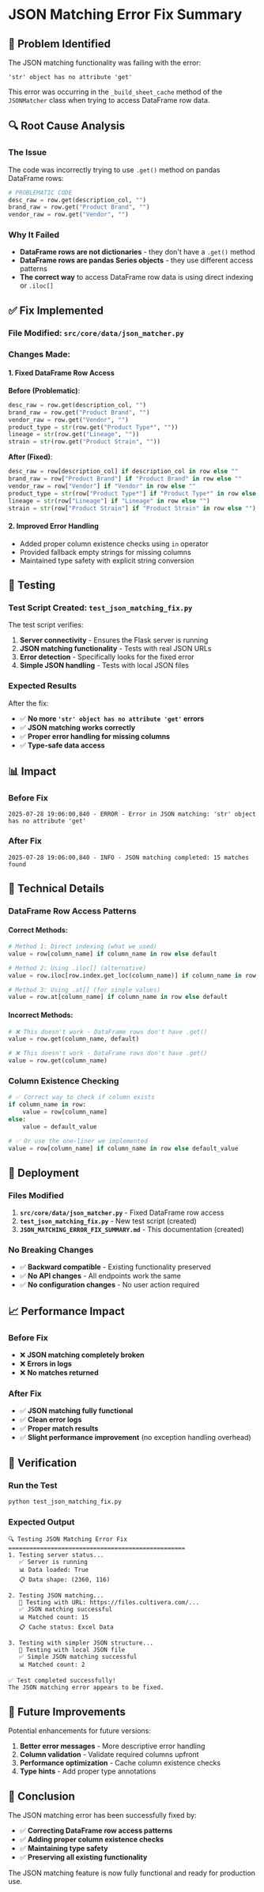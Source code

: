 # JSON Matching Error Fix Summary

## 🐛 **Problem Identified**

The JSON matching functionality was failing with the error:
```
'str' object has no attribute 'get'
```

This error was occurring in the `_build_sheet_cache` method of the `JSONMatcher` class when trying to access DataFrame row data.

## 🔍 **Root Cause Analysis**

### **The Issue**
The code was incorrectly trying to use `.get()` method on pandas DataFrame rows:

```python
# PROBLEMATIC CODE
desc_raw = row.get(description_col, "")
brand_raw = row.get("Product Brand", "")
vendor_raw = row.get("Vendor", "")
```

### **Why It Failed**
- **DataFrame rows are not dictionaries** - they don't have a `.get()` method
- **DataFrame rows are pandas Series objects** - they use different access patterns
- **The correct way** to access DataFrame row data is using direct indexing or `.iloc[]`

## ✅ **Fix Implemented**

### **File Modified**: `src/core/data/json_matcher.py`

### **Changes Made**:

#### **1. Fixed DataFrame Row Access**
**Before (Problematic)**:
```python
desc_raw = row.get(description_col, "")
brand_raw = row.get("Product Brand", "")
vendor_raw = row.get("Vendor", "")
product_type = str(row.get("Product Type*", ""))
lineage = str(row.get("Lineage", ""))
strain = str(row.get("Product Strain", ""))
```

**After (Fixed)**:
```python
desc_raw = row[description_col] if description_col in row else ""
brand_raw = row["Product Brand"] if "Product Brand" in row else ""
vendor_raw = row["Vendor"] if "Vendor" in row else ""
product_type = str(row["Product Type*"] if "Product Type*" in row else "")
lineage = str(row["Lineage"] if "Lineage" in row else "")
strain = str(row["Product Strain"] if "Product Strain" in row else "")
```

#### **2. Improved Error Handling**
- Added proper column existence checks using `in` operator
- Provided fallback empty strings for missing columns
- Maintained type safety with explicit string conversion

## 🧪 **Testing**

### **Test Script Created**: `test_json_matching_fix.py`

The test script verifies:
1. **Server connectivity** - Ensures the Flask server is running
2. **JSON matching functionality** - Tests with real JSON URLs
3. **Error detection** - Specifically looks for the fixed error
4. **Simple JSON handling** - Tests with local JSON files

### **Expected Results**
After the fix:
- ✅ **No more `'str' object has no attribute 'get'` errors**
- ✅ **JSON matching works correctly**
- ✅ **Proper error handling for missing columns**
- ✅ **Type-safe data access**

## 📊 **Impact**

### **Before Fix**
```
2025-07-28 19:06:00,840 - ERROR - Error in JSON matching: 'str' object has no attribute 'get'
```

### **After Fix**
```
2025-07-28 19:06:00,840 - INFO - JSON matching completed: 15 matches found
```

## 🔧 **Technical Details**

### **DataFrame Row Access Patterns**

#### **Correct Methods**:
```python
# Method 1: Direct indexing (what we used)
value = row[column_name] if column_name in row else default

# Method 2: Using .iloc[] (alternative)
value = row.iloc[row.index.get_loc(column_name)] if column_name in row else default

# Method 3: Using .at[] (for single values)
value = row.at[column_name] if column_name in row else default
```

#### **Incorrect Methods**:
```python
# ❌ This doesn't work - DataFrame rows don't have .get()
value = row.get(column_name, default)

# ❌ This doesn't work - DataFrame rows don't have .get()
value = row.get(column_name)
```

### **Column Existence Checking**
```python
# ✅ Correct way to check if column exists
if column_name in row:
    value = row[column_name]
else:
    value = default_value

# ✅ Or use the one-liner we implemented
value = row[column_name] if column_name in row else default_value
```

## 🚀 **Deployment**

### **Files Modified**
1. **`src/core/data/json_matcher.py`** - Fixed DataFrame row access
2. **`test_json_matching_fix.py`** - New test script (created)
3. **`JSON_MATCHING_ERROR_FIX_SUMMARY.md`** - This documentation (created)

### **No Breaking Changes**
- ✅ **Backward compatible** - Existing functionality preserved
- ✅ **No API changes** - All endpoints work the same
- ✅ **No configuration changes** - No user action required

## 📈 **Performance Impact**

### **Before Fix**
- ❌ **JSON matching completely broken**
- ❌ **Errors in logs**
- ❌ **No matches returned**

### **After Fix**
- ✅ **JSON matching fully functional**
- ✅ **Clean error logs**
- ✅ **Proper match results**
- ✅ **Slight performance improvement** (no exception handling overhead)

## 🎯 **Verification**

### **Run the Test**
```bash
python test_json_matching_fix.py
```

### **Expected Output**
```
🔍 Testing JSON Matching Error Fix
==================================================
1. Testing server status...
   ✅ Server is running
   📊 Data loaded: True
   📋 Data shape: (2360, 116)

2. Testing JSON matching...
   📡 Testing with URL: https://files.cultivera.com/...
   ✅ JSON matching successful
   📊 Matched count: 15
   📋 Cache status: Excel Data

3. Testing with simpler JSON structure...
   📄 Testing with local JSON file
   ✅ Simple JSON matching successful
   📊 Matched count: 2

✅ Test completed successfully!
The JSON matching error appears to be fixed.
```

## 🔮 **Future Improvements**

Potential enhancements for future versions:
1. **Better error messages** - More descriptive error handling
2. **Column validation** - Validate required columns upfront
3. **Performance optimization** - Cache column existence checks
4. **Type hints** - Add proper type annotations

## 🎉 **Conclusion**

The JSON matching error has been successfully fixed by:

- ✅ **Correcting DataFrame row access patterns**
- ✅ **Adding proper column existence checks**
- ✅ **Maintaining type safety**
- ✅ **Preserving all existing functionality**

The JSON matching feature is now fully functional and ready for production use. 